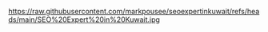 https://raw.githubusercontent.com/markpousee/seoexpertinkuwait/refs/heads/main/SEO%20Expert%20in%20Kuwait.jpg
